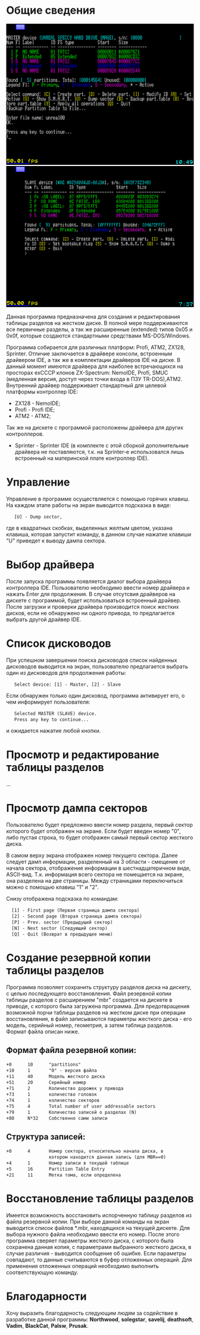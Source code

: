# Общие сведения

<img src="https://github.com/witchcraft2001/zxfdisk/blob/master/screenshots/ATM/atm_backup.png"/>

<img src="https://github.com/witchcraft2001/zxfdisk/blob/master/screenshots/sshot000003.png"/>

   Данная программа предназначена для создания и редактирования
таблицы разделов на жестком диске.
   В полной мере поддерживаются все первичные разделы, а так же
расширенные (extended) типов 0x05 и 0x0f, которые создаются
стандартными средствами MS-DOS/Windows.

   Программа собирается для различных платформ: Profi, ATM2,
ZX128, Sprinter. Отличие заключается в драйвере консоли,
встроенным драйвером IDE, а так же в комплектации драйверов IDE
на диске.
   В данный момент имеются драйвера для наиболее встречающихся
на просторах exСССР клонов ZX-Spectrum: NemoIDE, Profi, SMUC
(медленная версия, доступ через точки входа в ПЗУ TR-DOS),ATM2.
Внутренний драйвер поддерживает стандартный для целевой платформы контроллер IDE:
   * ZX128 - NemoIDE;
   * Profi - Profi IDE;
   * ATM2 - ATM2;
   
   Так же на дискете с программой расположены драйвера для других
контроллеров.
   * Sprinter - Sprinter IDE (в комплекте с этой сборкой дополнительные
драйвера не поставляются, т.к. на Sprinter-е использовался лишь встроенный
на материнской плате контроллер IDE).

# Управление

   Управление в программе осуществляется с помощью горячих клавиш. На
каждом этапе работы на экран выводится подсказка в виде:
```
   [U] - Dump sector,
```
   где в квадратных скобках, выделенных желтым цветом, указана
клавиша, которая запустит команду, в данном случае нажатие клавиши
"U" приведет к выводу дампа сектора.

# Выбор драйвера

   После запуска программы появляется диалог выбора драйвера
контроллера IDE. Пользователю необходимо ввести номер драйвера
и нажать Enter для продолжения. В случае отсутсвия драйверов на
дискете с программой, будет использоваться встроенный драйвер.
После загрузки и проверки драйвера производится поиск жестких
дисков, если не обнаружено ни одного привода, то предлагается
выбрать другой драйвер IDE.

# Список дисководов

   При успешном завершении поиска дисководов список найденных
дисководов выводится на экран, пользователю предлагается выбрать
один из дисководов для продолжения работы:

```
   Select device: [1] - Master, [2] - Slave
```

   Если обнаружен только один дисковод, программа активирует
его, о чем информирует пользователя:

```
   Selected MASTER (SLAVE) device.
   Press any key to continue...
```

и ожидается нажатие любой кнопки.

# Просмотр и редактирование таблицы разделов

...

# Просмотр дампа секторов

Пользователю будет предложено ввести номер раздела, первый
сектор которого будет отображен на экране. Если будет введен
номер "0", либо пустая строка, то будет отображен самый первый
сектор жесткого диска.

В самом верху экрана отображен номер текущего сектора.
Далее следует дамп информации, разделенный на 3 области -
смещение от начала сектора, отображение информации в шестнадцатеричном
виде, ASCII-вид.
Т.к. информация всего сектора не помещается на экране, она
разделена на две страницы. Между страницами переключиться можно
с помощью клавиш "1" и "2".

Снизу отображена подсказка по командам:

```
  [1] - First page (Первая страница дампа сектора)
  [2] - Second page (Вторая страница дампа сектора)
  [P] - Prev. sector (Предыдущий сектор)
  [N] - Next sector (Следующий сектор)
  [Q] - Quit (Возврат в предыдущее меню)
```

# Создание резервной копии таблицы разделов

   Программа позволяет сохранить структуру разделов диска на
дискету, с целью последующего восстановления.
   Файл резервной копии таблицы разделов с расширением "mbr"
создается на дискете в приводе, с которого была загружена
программа. Для предотвращения возможной порчи таблицы разделов
на жестком диске при операции восстановления, в файл записываются
параметры жесткого диска - его модель, серийный номер,
геометрия, а затем таблица разделов. Формат файла описан ниже.

## Формат файла резервной копии:
```
+0      10      "partitions"
+10     1       "0" - версия файла
+11     40      Модель жесткого диска
+51     20      Серийный номер
+71     2       Количество дорожек у привода
+73     1       количество головок
+74     1       количество секторов
+75     4       Total number of user addressable sectors
+79     1       Количество записей о разделах (N)
+80     N*32    Собственно сами записи
```

## Структура записей:
```
+0      4       Номер сектора, относительно начала диска, в
                котором находится данная запись (для MBR==0)
+4      1       Номер записи в текущей таблице
+5      16      Partition Table Entry
+21     11      Метка тома, если определена
```

# Восстановление таблицы разделов

   Имеется возможность восстановить испорченную таблицу
разделов из файла резервной копии. При выборе данной команды
на экран выводится список файлов *.mbr, находящихся на текущей
дискете. Для выбора нужного файла необходимо ввести его номер.
После этого программа сверяет параметры жесткого диска, с
которого была сохранена данная копия, с параметрами выбранного
жесткого диска, в случае различия - выводится сообщение об
ошибке. Если параметры совпадают, то данные считываются в буфер
отложенных операций. Для применения отложенных операций
необходимо выполнить соответствующую команду.

# Благодарности

   Хочу выразить благодарность следующим людям за содействие в
разработке данной программы:
**Northwood**, **solegstar**, **savelij**, **deathsoft**, **Vadim**, **BlackCat**,
**Palsw**, **Prusak**.
